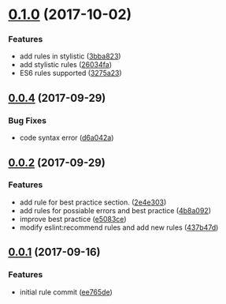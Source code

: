 <a name="0.1.0"></a>
# [0.1.0](https://github.com/iv-web/eslint-config-ivweb/compare/v0.0.4...v0.1.0) (2017-10-02)


### Features

* add rules in stylistic ([3bba823](https://github.com/iv-web/eslint-config-ivweb/commit/3bba823))
* add stylistic rules ([26034fa](https://github.com/iv-web/eslint-config-ivweb/commit/26034fa))
* ES6 rules supported ([3275a23](https://github.com/iv-web/eslint-config-ivweb/commit/3275a23))



<a name="0.0.4"></a>
## [0.0.4](https://github.com/iv-web/eslint-config-ivweb/compare/v0.0.2...v0.0.4) (2017-09-29)


### Bug Fixes

* code syntax error ([d6a042a](https://github.com/iv-web/eslint-config-ivweb/commit/d6a042a))



<a name="0.0.2"></a>
## [0.0.2](https://github.com/iv-web/eslint-config-ivweb/compare/v0.0.1...v0.0.2) (2017-09-29)


### Features

* add rule for best practice section. ([2e4e303](https://github.com/iv-web/eslint-config-ivweb/commit/2e4e303))
* add rules for possiable errors and best practice ([4b8a092](https://github.com/iv-web/eslint-config-ivweb/commit/4b8a092))
* improve best practice ([e5083ce](https://github.com/iv-web/eslint-config-ivweb/commit/e5083ce))
* modify eslint:recommend rules and add new rules ([437b47d](https://github.com/iv-web/eslint-config-ivweb/commit/437b47d))



<a name="0.0.1"></a>
## [0.0.1](https://github.com/iv-web/eslint-config-ivweb/compare/ee765de...v0.0.1) (2017-09-16)


### Features

* initial rule commit ([ee765de](https://github.com/iv-web/eslint-config-ivweb/commit/ee765de))



